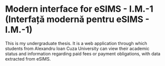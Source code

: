 # Modern interface for eSIMS - I.M.-1 (Interfață modernă pentru eSIMS - I.M.-1)

This is my undergraduate thesis. It is a web application through which students from Alexandru Ioan Cuza University can view their academic status and information regarding paid fees or payment obligations, with data extracted from eSIMS.
